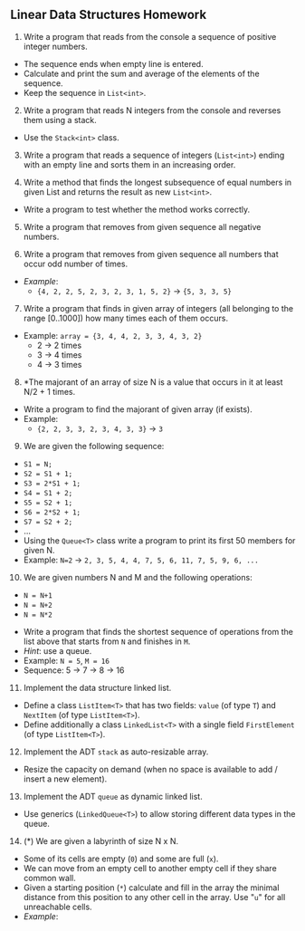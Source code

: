 ## Linear Data Structures Homework

1. Write a program that reads from the console a sequence of positive integer numbers.
  - The sequence ends when empty line is entered.
  - Calculate and print the sum and average of the elements of the sequence.
  - Keep the sequence in `List<int>`.

2. Write a program that reads N integers from the console and reverses them using a stack.
  - Use the `Stack<int>` class.

3. Write a program that reads a sequence of integers (`List<int>`) ending with an empty line and sorts them in an increasing order.

4. Write a method that finds the longest subsequence of equal numbers in given List<int> and returns the result as new `List<int>`.
  - Write a program to test whether the method works correctly.

5. Write a program that removes from given sequence all negative numbers.

6. Write a program that removes from given sequence all numbers that occur odd number of times.
  - _Example_:
      - `{4, 2, 2, 5, 2, 3, 2, 3, 1, 5, 2}` &rarr; `{5, 3, 3, 5}`

7. Write a program that finds in given array of integers (all belonging to the range [0..1000]) how many times each of them occurs.
  - Example: `array = {3, 4, 4, 2, 3, 3, 4, 3, 2}`
    - 2 &rarr; 2 times
    - 3 &rarr; 4 times
    - 4 &rarr; 3 times

8. *The majorant of an array of size N is a value that occurs in it at least N/2 + 1 times.
  - Write a program to find the majorant of given array (if exists).
  - Example:
    - `{2, 2, 3, 3, 2, 3, 4, 3, 3}` &rarr; `3`

9. We are given the following sequence:
  - `S1 = N;`
  - `S2 = S1 + 1;`
  - `S3 = 2*S1 + 1;`
  - `S4 = S1 + 2;`
  - `S5 = S2 + 1;`
  - `S6 = 2*S2 + 1;`
  - `S7 = S2 + 2;`
  - ...
  - Using the `Queue<T>` class write a program to print its first 50 members for given N.
  - Example: `N=2` &rarr; `2, 3, 5, 4, 4, 7, 5, 6, 11, 7, 5, 9, 6, ...`

10. We are given numbers N and M and the following operations:
  * `N = N+1`
  * `N = N+2`
  * `N = N*2`

  - Write a program that finds the shortest sequence of operations from the list above that starts from `N` and finishes in `M`.
  - _Hint_: use a queue.
  - Example: `N = 5`, `M = 16`
  - Sequence: 5 &rarr; 7 &rarr; 8 &rarr; 16


11. Implement the data structure linked list.
  - Define a class `ListItem<T>` that has two fields: `value` (of type `T`) and `NextItem` (of type `ListItem<T>`).
  - Define additionally a class `LinkedList<T>` with a single field `FirstElement` (of type `ListItem<T>`).

12. Implement the ADT `stack` as auto-resizable array.
  - Resize the capacity on demand (when no space is available to add / insert a new element).

13. Implement the ADT `queue` as dynamic linked list.
  - Use generics (`LinkedQueue<T>`) to allow storing different data types in the queue.

14. (*) We are given a labyrinth of size N x N.
  - Some of its cells are empty (`0`) and some are full (`x`).
  - We can move from an empty cell to another empty cell if they share common wall.
  - Given a starting position (`*`) calculate and fill in the array the minimal distance from this position to any other cell in the array. Use "`u`" for all unreachable cells.
  - _Example_:
